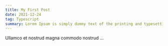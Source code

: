 ```yaml
---
title: My First Post
date: 2021-12-24
tag: Typescript
summary: Lorem Ipsum is simply dummy text of the printing and typesetting industry. 
---
```


Ullamco et nostrud magna commodo nostrud ...
